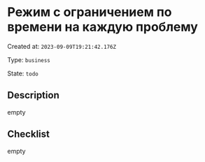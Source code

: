 # Режим с ограничением по времени на каждую проблему

Created at: `2023-09-09T19:21:42.176Z`

Type: `business`

State: `todo`

## Description
empty

## Checklist
empty

